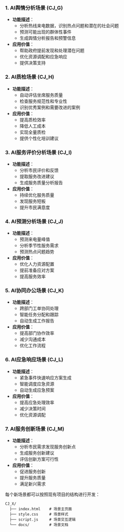 ### 1. AI舆情分析场景 (CJ_G)
- **功能描述**：
  - 分析热线来电数据，识别热点问题和潜在的社会问题
  - 预测可能出现的群体性事件
  - 生成舆情分析报告和预警信息
- **应用价值**：
  - 帮助政府提前发现和处理潜在问题
  - 优化资源调配和应急响应
  - 提供决策支持

### 2. AI质检场景 (CJ_H)
- **功能描述**：
  - 自动评估坐席服务质量
  - 检查服务规范性和专业性
  - 识别优秀案例和需要改进的案例
- **应用价值**：
  - 提高质检效率
  - 降低人工成本
  - 实现全量质检
  - 提供个性化培训建议

### 3. AI服务评价分析场景 (CJ_I)
- **功能描述**：
  - 分析市民评价和反馈
  - 提取服务改进建议
  - 生成服务质量分析报告
- **应用价值**：
  - 持续优化服务质量
  - 发现服务短板
  - 提升市民满意度

### 4. AI预测分析场景 (CJ_J)
- **功能描述**：
  - 预测来电量峰值
  - 分析季节性服务需求
  - 预测热点问题趋势
- **应用价值**：
  - 优化人力资源配置
  - 提前准备应对方案
  - 提高服务效率

### 5. AI协同办公场景 (CJ_K)
- **功能描述**：
  - 跨部门工单协同处理
  - 智能任务分配和跟踪
  - 自动生成工作报告
- **应用价值**：
  - 提高部门协作效率
  - 减少沟通成本
  - 优化工作流程

### 6. AI应急响应场景 (CJ_L)
- **功能描述**：
  - 紧急事件快速响应方案生成
  - 智能调度应急资源
  - 自动生成应急预案
- **应用价值**：
  - 提高应急处理效率
  - 减少决策时间
  - 优化资源调配

### 7. AI服务创新场景 (CJ_M)
- **功能描述**：
  - 分析市民需求发现服务创新点
  - 生成服务创新建议
  - 评估创新方案可行性
- **应用价值**：
  - 促进服务创新
  - 提升服务质量
  - 满足新兴需求

每个新场景都可以按照现有项目的结构进行开发：
```
CJ_X/
  ├── index.html    # 场景主页面
  ├── style.css     # 场景样式
  ├── script.js     # 场景交互逻辑
  └── docs/         # 场景文档
```
